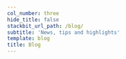 ```yaml
---
col_number: three
hide_title: false
stackbit_url_path: /blog/
subtitle: 'News, tips and highlights'
template: blog
title: Blog
---
```

